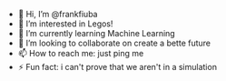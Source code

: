 - 👋 Hi, I’m @frankfiuba
- 👀 I’m interested in Legos!
- 🌱 I’m currently learning Machine Learning
- 💞️ I’m looking to collaborate on create a bette future
- 📫 How to reach me: just ping me
- ⚡ Fun fact: i can't prove that we aren't in a simulation

<!---
frankfiuba/frankfiuba is a ✨ special ✨ repository because its `README.md` (this file) appears on your GitHub profile.
You can click the Preview link to take a look at your changes.
--->

